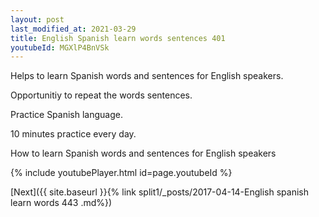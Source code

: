 ```yaml
---
layout: post
last_modified_at: 2021-03-29
title: English Spanish learn words sentences 401 
youtubeId: MGXlP4BnVSk
---
```

 
 
Helps to learn Spanish words and sentences for English speakers.

Opportunitiy to repeat the words sentences. 

Practice Spanish language. 
 
10 minutes practice every day. 
 
How to learn Spanish words and sentences for English speakers 
 
{% include youtubePlayer.html id=page.youtubeId %}
 
 
[Next]({{ site.baseurl }}{% link  split1/_posts/2017-04-14-English spanish learn words 443 .md%})
 
